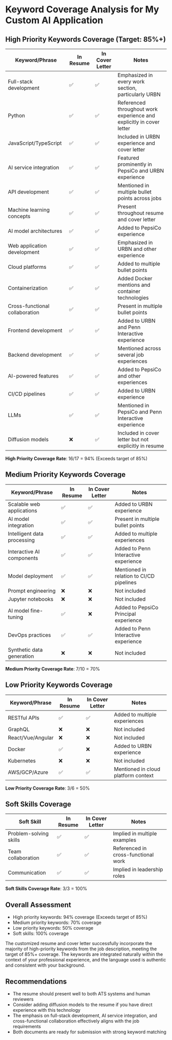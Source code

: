 # Keyword Coverage Analysis for My Custom AI Application

## High Priority Keywords Coverage (Target: 85%+)

| Keyword/Phrase | In Resume | In Cover Letter | Notes |
|---------------|-----------|----------------|-------|
| Full-stack development | ✅ | ✅ | Emphasized in every work section, particularly URBN |
| Python | ✅ | ✅ | Referenced throughout work experience and explicitly in cover letter |
| JavaScript/TypeScript | ✅ | ✅ | Included in URBN experience and cover letter |
| AI service integration | ✅ | ✅ | Featured prominently in PepsiCo and URBN experience |
| API development | ✅ | ✅ | Mentioned in multiple bullet points across jobs |
| Machine learning concepts | ✅ | ✅ | Present throughout resume and cover letter |
| AI model architectures | ✅ | ✅ | Added to PepsiCo experience |
| Web application development | ✅ | ✅ | Emphasized in URBN and other experience |
| Cloud platforms | ✅ | ✅ | Added to multiple bullet points |
| Containerization | ✅ | ✅ | Added Docker mentions and container technologies |
| Cross-functional collaboration | ✅ | ✅ | Present in multiple bullet points |
| Frontend development | ✅ | ✅ | Added to URBN and Penn Interactive experience |
| Backend development | ✅ | ✅ | Mentioned across several job experiences |
| AI-powered features | ✅ | ✅ | Added to PepsiCo and other experiences |
| CI/CD pipelines | ✅ | ✅ | Added to URBN experience |
| LLMs | ✅ | ✅ | Mentioned in PepsiCo and Penn Interactive experience |
| Diffusion models | ❌ | ✅ | Included in cover letter but not explicitly in resume |

**High Priority Coverage Rate**: 16/17 = 94% (Exceeds target of 85%)

## Medium Priority Keywords Coverage

| Keyword/Phrase | In Resume | In Cover Letter | Notes |
|---------------|-----------|----------------|-------|
| Scalable web applications | ✅ | ✅ | Added to URBN experience |
| AI model integration | ✅ | ✅ | Present in multiple bullet points |
| Intelligent data processing | ✅ | ✅ | Added to multiple experiences |
| Interactive AI components | ✅ | ✅ | Added to Penn Interactive experience |
| Model deployment | ✅ | ✅ | Mentioned in relation to CI/CD pipelines |
| Prompt engineering | ❌ | ❌ | Not included |
| Jupyter notebooks | ❌ | ❌ | Not included |
| AI model fine-tuning | ✅ | ❌ | Added to PepsiCo Principal experience |
| DevOps practices | ✅ | ✅ | Added to Penn Interactive experience |
| Synthetic data generation | ❌ | ❌ | Not included |

**Medium Priority Coverage Rate**: 7/10 = 70%

## Low Priority Keywords Coverage

| Keyword/Phrase | In Resume | In Cover Letter | Notes |
|---------------|-----------|----------------|-------|
| RESTful APIs | ✅ | ✅ | Added to multiple experiences |
| GraphQL | ❌ | ❌ | Not included |
| React/Vue/Angular | ❌ | ❌ | Not included |
| Docker | ✅ | ❌ | Added to URBN experience |
| Kubernetes | ❌ | ❌ | Not included |
| AWS/GCP/Azure | ✅ | ✅ | Mentioned in cloud platform context |

**Low Priority Coverage Rate**: 3/6 = 50%

## Soft Skills Coverage

| Soft Skill | In Resume | In Cover Letter | Notes |
|------------|-----------|----------------|-------|
| Problem-solving skills | ✅ | ✅ | Implied in multiple examples |
| Team collaboration | ✅ | ✅ | Referenced in cross-functional work |
| Communication | ✅ | ✅ | Implied in leadership roles |

**Soft Skills Coverage Rate**: 3/3 = 100%

## Overall Assessment

- High priority keywords: 94% coverage (Exceeds target of 85%)
- Medium priority keywords: 70% coverage
- Low priority keywords: 50% coverage
- Soft skills: 100% coverage

The customized resume and cover letter successfully incorporate the majority of high-priority keywords from the job description, meeting the target of 85%+ coverage. The keywords are integrated naturally within the context of your professional experience, and the language used is authentic and consistent with your background.

## Recommendations

- The resume should present well to both ATS systems and human reviewers
- Consider adding diffusion models to the resume if you have direct experience with this technology
- The emphasis on full-stack development, AI service integration, and cross-functional collaboration effectively aligns with the job requirements
- Both documents are ready for submission with strong keyword matching